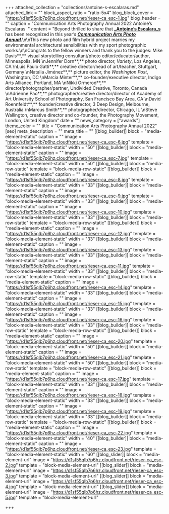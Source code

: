 +++
attached_collection = "collections/antoine-s-escalaras.md"
attached_link = ""
block_aspect_ratio = "ratio-5x4"
blog_block_cover = "https://d1sf55qlb7p6hz.cloudfront.net/rieser-ca_esc-1.jpg"
blog_header = ""
caption = "Communication Arts Photography Annual 2022 Antoine’s Escalaras  "
content = "Beyond thrilled to share that [**_Antoine’s Escalara_s**](https://jesserieser.com/collections/escalaras) has been recognized in this year’s [**_Communication Arts Photo Annual_**](https://www.commarts.com/project/34295/antoine-s-escalaras).\n\nThis new photo and film hybrid project marries my environmental architectural sensibilities with my sport photographic works.\n\nCongrats to the fellow winners and thank you to the judges: Mike Davis**,** visual storytelling consultant/photo editor/educator/author, Minneapolis, MN  \nJennifer Dorn**,** photo director, _Variety_, Los Angeles, CA  \nLuis Paulo Gatti**,** creative director/head of art/teacher, Stuttgart, Germany  \nNatalia Jiménez**,** picture editor, the _Washington Post_, Washington, DC  \nMarcia Minter**,** co-founder/executive director, Indigo Arts Alliance, Portland, MA  \nNikki Ormerod**,** director/photographer/partner, Undivided Creative, Toronto, Canada  \nAdrienne Pao**,** photographer/creative director/director of Academy of Art University School of Photography, San Francisco Bay Area, CA  \nDavid Roennfeldt**,** founder/creative director, 3 Deep Design, Melbourne, Australia  \nMarcus Smith**,** photographer/director, Chicago, IL  \nSteve Wallington, creative director and co-founder, the Photography Movement, London, United Kingdom"
date = ""
news_category = ["awards"]
theme_color = ""
title = "Communication Arts Photography Annual 2022"
[seo]
meta_description = ""
meta_title = ""
[[blog_builder]]
block = "media-element-static"
caption = ""
image = "https://d1sf55qlb7p6hz.cloudfront.net/rieser-ca_esc-6.jpg"
template = "block-media-element-static"
width = "50"
[[blog_builder]]
block = "media-element-static"
caption = ""
image = "https://d1sf55qlb7p6hz.cloudfront.net/rieser-ca_esc-7.jpg"
template = "block-media-element-static"
width = "50"
[[blog_builder]]
block = "media-row-static"
template = "block-media-row-static"
[[blog_builder]]
block = "media-element-static"
caption = ""
image = "https://d1sf55qlb7p6hz.cloudfront.net/rieser-ca_esc-8.jpg"
template = "block-media-element-static"
width = "33"
[[blog_builder]]
block = "media-element-static"
caption = ""
image = "https://d1sf55qlb7p6hz.cloudfront.net/rieser-ca_esc-9.jpg"
template = "block-media-element-static"
width = "33"
[[blog_builder]]
block = "media-element-static"
caption = ""
image = "https://d1sf55qlb7p6hz.cloudfront.net/rieser-ca_esc-10.jpg"
template = "block-media-element-static"
width = "33"
[[blog_builder]]
block = "media-row-static"
template = "block-media-row-static"
[[blog_builder]]
block = "media-element-static"
caption = ""
image = "https://d1sf55qlb7p6hz.cloudfront.net/rieser-ca_esc-12.jpg"
template = "block-media-element-static"
width = "33"
[[blog_builder]]
block = "media-element-static"
caption = ""
image = "https://d1sf55qlb7p6hz.cloudfront.net/rieser-ca_esc-13.jpg"
template = "block-media-element-static"
width = "33"
[[blog_builder]]
block = "media-element-static"
caption = ""
image = "https://d1sf55qlb7p6hz.cloudfront.net/rieser-ca_esc-11.jpg"
template = "block-media-element-static"
width = "33"
[[blog_builder]]
block = "media-row-static"
template = "block-media-row-static"
[[blog_builder]]
block = "media-element-static"
caption = ""
image = "https://d1sf55qlb7p6hz.cloudfront.net/rieser-ca_esc-14.jpg"
template = "block-media-element-static"
width = "33"
[[blog_builder]]
block = "media-element-static"
caption = ""
image = "https://d1sf55qlb7p6hz.cloudfront.net/rieser-ca_esc-15.jpg"
template = "block-media-element-static"
width = "33"
[[blog_builder]]
block = "media-element-static"
caption = ""
image = "https://d1sf55qlb7p6hz.cloudfront.net/rieser-ca_esc-16.jpg"
template = "block-media-element-static"
width = "33"
[[blog_builder]]
block = "media-row-static"
template = "block-media-row-static"
[[blog_builder]]
block = "media-element-static"
caption = ""
image = "https://d1sf55qlb7p6hz.cloudfront.net/rieser-ca_esc-20.jpg"
template = "block-media-element-static"
width = "50"
[[blog_builder]]
block = "media-element-static"
caption = ""
image = "https://d1sf55qlb7p6hz.cloudfront.net/rieser-ca_esc-21.jpg"
template = "block-media-element-static"
width = "50"
[[blog_builder]]
block = "media-row-static"
template = "block-media-row-static"
[[blog_builder]]
block = "media-element-static"
caption = ""
image = "https://d1sf55qlb7p6hz.cloudfront.net/rieser-ca_esc-17.jpg"
template = "block-media-element-static"
width = "33"
[[blog_builder]]
block = "media-element-static"
caption = ""
image = "https://d1sf55qlb7p6hz.cloudfront.net/rieser-ca_esc-18.jpg"
template = "block-media-element-static"
width = "33"
[[blog_builder]]
block = "media-element-static"
caption = ""
image = "https://d1sf55qlb7p6hz.cloudfront.net/rieser-ca_esc-19.jpg"
template = "block-media-element-static"
width = "33"
[[blog_builder]]
block = "media-row-static"
template = "block-media-row-static"
[[blog_builder]]
block = "media-element-static"
caption = ""
image = "https://d1sf55qlb7p6hz.cloudfront.net/rieser-ca_esc-22.jpg"
template = "block-media-element-static"
width = "40"
[[blog_builder]]
block = "media-element-static"
caption = ""
image = "https://d1sf55qlb7p6hz.cloudfront.net/rieser-ca_esc-23.jpg"
template = "block-media-element-static"
width = "60"
[[blog_slider]]
block = "media-element-url"
image = "https://d1sf55qlb7p6hz.cloudfront.net/rieser-ca_esc-2.jpg"
template = "block-media-element-url"
[[blog_slider]]
block = "media-element-url"
image = "https://d1sf55qlb7p6hz.cloudfront.net/rieser-ca_esc-3.jpg"
template = "block-media-element-url"
[[blog_slider]]
block = "media-element-url"
image = "https://d1sf55qlb7p6hz.cloudfront.net/rieser-ca_esc-4.jpg"
template = "block-media-element-url"
[[blog_slider]]
block = "media-element-url"
image = "https://d1sf55qlb7p6hz.cloudfront.net/rieser-ca_esc-5.jpg"
template = "block-media-element-url"

+++
